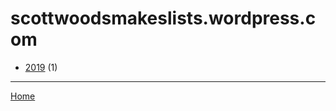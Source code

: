 # scottwoodsmakeslists.wordpress.com

  * [2019](./scottwoodsmakeslists-wordpress-com-2019.md/) (1)

----

[Home](../)
